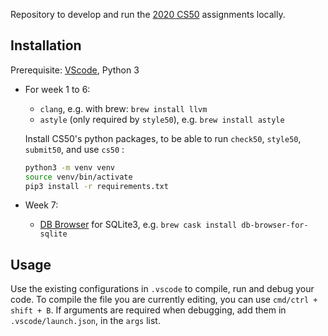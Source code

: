 Repository to develop and run the [2020 CS50](https://cs50.harvard.edu/x/2020/) assignments locally.

## Installation

Prerequisite: [VScode](https://code.visualstudio.com/), Python 3

- For week 1 to 6:

  - `clang`, e.g. with brew: `brew install llvm`
  - `astyle` (only required by `style50`), e.g. `brew install astyle`

  Install CS50's python packages, to be able to run `check50`, `style50`, `submit50`, and use `cs50` :

  ```bash
  python3 -m venv venv
  source venv/bin/activate
  pip3 install -r requirements.txt
  ```

- Week 7:
  - [DB Browser](https://sqlitebrowser.org/dl/) for SQLite3, e.g. `brew cask install db-browser-for-sqlite`

## Usage

Use the existing configurations in `.vscode` to compile, run and debug your code.
To compile the file you are currently editing, you can use `cmd/ctrl + shift + B`.
If arguments are required when debugging, add them in `.vscode/launch.json`, in the `args` list.
